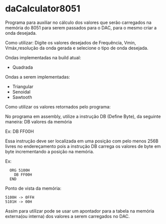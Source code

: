# daCalculator8051
Programa para auxiliar no cálculo dos valores que serão carregados na memória do 8051 para serem passados para o DAC, para o mesmo
criar a onda desejada.

Como utilizar:
  Digite os valores desejados de Frequência, Vmin, Vmáx,resolução da onda gerada e selecione o tipo de onda desejada.
  
Ondas implementadas na build atual:
  - Quadrada
  
Ondas a serem implementadas:
  - Triangular
  - Senoidal
  - Sawtooth
  
Como utilizar os valores retornados pelo programa:

  No programa em assembly, utilize a instrução DB (Define Byte), da seguinte maneira: 
  DB valores da memória
  
  Ex: DB FF00H
  
  Essa instrução deve ser localizada em uma posição com pelo menos 256B livres no endereçamento pois a instrução DB carrega os
  valores de byte em byte incrementando a posição na memória.
  
  Ex: 
  
      ORG 5100H        
        DB FF00H       
      END
  
  Ponto de vista da memória:
  
    5100H -> 0FFH    
    5101H -> 00H
  
  Assim para utilizar pode se usar um apontador para a tabela na memória externa(ou interna) dos valores a serem carregados no DAC.
      
